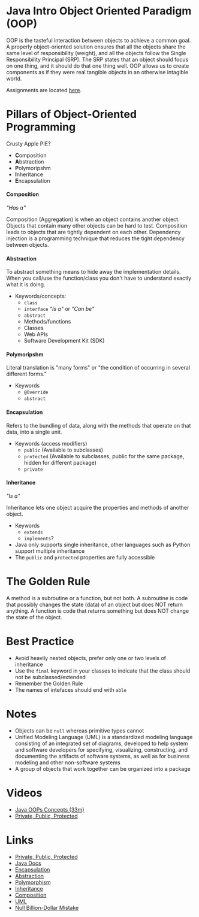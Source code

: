 # Java Intro Object Oriented Paradigm (OOP)
OOP is the tasteful interaction between objects to achieve a common goal.  A properly object-oriented solution
ensures that all the objects share the same level of responsibility (weight), and all the objects follow the 
Single Responsibility Principal (SRP).  The SRP states that an object should focus on one thing,
and it should do that one thing well.  OOP allows us to create components as if they were real tangible objects 
in an otherwise intagible world.

Assignments are located [here](assignments.md).

# Pillars of Object-Oriented Programming
Crusty Apple PIE?
- **C**omposition
- **A**bstraction
- **P**olymoripshm
- **I**nheritance
- **E**ncapsulation

#### Composition
_"Has a"_

Composition (Aggregation) is when an object contains another object.  Objects that contain many other objects
can be hard to test.  Composition leads to objects that are tightly dependent on each other.  Dependency
injection is a programming technique that reduces the tight dependency between objects.

#### Abstraction
To abstract something means to hide away the implementation details.  
When you call/use the function/class you don't have to understand exactly what it is doing.
- Keywords/concepts:
  - `class`
  - `interface` _"Is a"_ or _"Can be"_
  - `abstract`
  - Methods/functions
  - Classes
  - Web APIs
  - Software Development Kit (SDK)

#### Polymoripshm
Literal translation is "many forms" or "the condition of occurring in several different forms." 
- Keywords
  - `@Override`
  - `abstract`
  
#### Encapsulation
Refers to the bundling of data, along with the methods that operate on that data, into a single unit.
- Keywords (access modifiers)
  - `public` (Available to subclasses)
  - `protected` (Available to subclasses, public for the same package, hidden for different package)
  - `private`
  
#### Inheritance
_"Is a"_

Inheritance lets one object acquire the properties and methods of another object.
- Keywords
  - `extends`
  - `implements`?
- Java only supports single inheritance, other languages such as Python support multiple inheritance
- The `public` and `protected` properties are fully accessible

# The Golden Rule
A method is a subroutine or a function, but not both.  A subroutine is code that possibly changes the 
state (data) of an object but does NOT return anything.  A function is code that returns something but 
does NOT change the state of the object.

# Best Practice
- Avoid heavily nested objects, prefer only one or two levels of inheritance
- Use the `final` keyword in your classes to indicate that the class should not be subclassed/extended
- Remember the Golden Rule
- The names of intefaces should end with `able`

# Notes
- Objects can be `null` whereas primitive types cannot
- Unified Modeling Language (UML) is a standardized modeling language consisting of an integrated set of diagrams, developed to help system and software developers for specifying, visualizing, constructing, and documenting the artifacts of software systems, as well as for business modeling and other non-software systems
- A group of objects that work together can be organized into a package

# Videos
- [Java OOPs Concepts (33m)](https://youtu.be/t6bpeBRmozU)
- [Private, Public, Protected](https://youtu.be/H0OetoieSDQ)

# Links
- [Private, Public, Protected](https://docs.oracle.com/javase/tutorial/java/javaOO/accesscontrol.html)
- [Java Docs](https://docs.oracle.com/en/java/javase/18/docs/api/java.base/java/lang/package-tree.html)
- [Encapsulation](https://www.sumologic.com/glossary/encapsulation/)
- [Abstraction](https://stackify.com/oop-concept-abstraction/)
- [Polymorphism](https://www.mygreatlearning.com/blog/polymorphism-in-java/#what-is-polymorphism)
- [Inheritance](https://www.tutorialspoint.com/java/java_inheritance.htm)
- [Composition](https://www.geeksforgeeks.org/composition-in-java/)
- [UML](https://www.visual-paradigm.com/guide/uml-unified-modeling-language/what-is-uml/)
- [Null Billion-Dollar Mistake](https://en.wikipedia.org/wiki/Tony_Hoare)
